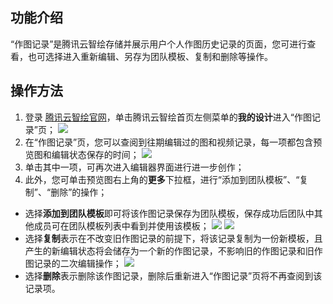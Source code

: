 ## 功能介绍
“作图记录”是腾讯云智绘存储并展示用户个人作图历史记录的页面，您可进行查看，也可选择进入重新编辑、另存为团队模板、复制和删除等操作。






## 操作方法
1. 登录 [腾讯云智绘官网](https://taishan.qq.com/)，单击腾讯云智绘首页左侧菜单的**我的设计**进入“作图记录”页；
![](https://qcloudimg.tencent-cloud.cn/raw/e41aab284031f3f003391dc71ebce8dd.png)
2. 在“作图记录”页，您可以查阅到往期编辑过的图和视频记录，每一项都包含预览图和编辑状态保存的时间；
![](https://qcloudimg.tencent-cloud.cn/raw/40875a7714f2b3f98db1339f95173fd0.png)
3. 单击其中一项，可再次进入编辑器界面进行进一步创作；
4. 此外，您可单击预览图右上角的**更多**下拉框，进行“添加到团队模板”、“复制”、“删除”的操作；
- 选择**添加到团队模板**即可将该作图记录保存为团队模板，保存成功后团队中其他成员可在团队模板列表中看到并使用该模板；
![](https://main.qcloudimg.com/raw/c4f6e78e1956c251fa9e5612141ccd1b.png)
![](https://main.qcloudimg.com/raw/fab9115defe6f12257deafc0b7670332.png)
- 选择**复制**表示在不改变旧作图记录的前提下，将该记录复制为一份新模板，且产生的新编辑状态将会储存为一个新的作图记录，不影响旧的作图记录和旧作图记录的二次编辑操作；
![](https://main.qcloudimg.com/raw/ea2db3fdcad8ecca4e3e4e753a306cb1.png)
- 选择**删除**表示删除该作图记录，删除后重新进入“作图记录”页将不再查阅到该记录项。
